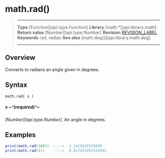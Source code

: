 # math.rad()

> --------------------- ------------------------------------------------------------------------------------------
> __Type__              [Function][api.type.Function]
> __Library__           [math.*][api.library.math]
> __Return value__      [Number][api.type.Number]
> __Revision__          [REVISION_LABEL](REVISION_URL)
> __Keywords__          rad, radian
> __See also__          [math.deg()][api.library.math.deg]
> --------------------- ------------------------------------------------------------------------------------------


## Overview

Converts to radians an angle given in degrees.

## Syntax

	math.rad( x )

##### x ~^(required)^~
_[Number][api.type.Number]._ An angle in degrees.


## Examples

``````lua
print(math.rad(180))  ---->  3.1415926535898
print(math.rad(1))    ---->  0.017453292519943
``````
